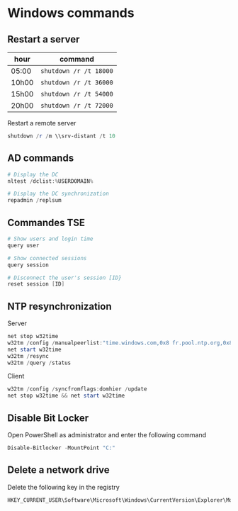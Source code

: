# Windows commands

## Restart a server

| hour  | command                |
| ----- | ---------------------- |
| 05:00 | `shutdown /r /t 18000` |
| 10h00 | `shutdown /r /t 36000` |
| 15h00 | `shutdown /r /t 54000` |
| 20h00 | `shutdown /r /t 72000` |

Restart a remote server

```powershell
shutdown /r /m \\srv-distant /t 10
```

## AD commands

```powershell
# Display the DC
nltest /dclist:%USERDOMAIN%

# Display the DC synchronization
repadmin /replsum
```

## Commandes TSE

```powershell
# Show users and login time
query user

# Show connected sessions
query session

# Disconnect the user's session [ID}
reset session [ID]
```

## NTP resynchronization

Server

```powershell
net stop w32time
w32tm /config /manualpeerlist:"time.windows.com,0x8 fr.pool.ntp.org,0x8" /syncfromflags:MANUAL /reliable:yes
net start w32time
w32tm /resync
w32tm /query /status
```

Client

```powershell
w32tm /config /syncfromflags:domhier /update
net stop w32time && net start w32time
```

## Disable Bit Locker

Open PowerShell as administrator and enter the following command

```powershell
Disable-Bitlocker -MountPoint "C:"
```

## Delete a network drive

Delete the following key in the registry

```powershell
HKEY_CURRENT_USER\Software\Microsoft\Windows\CurrentVersion\Explorer\MountPoints2
```
